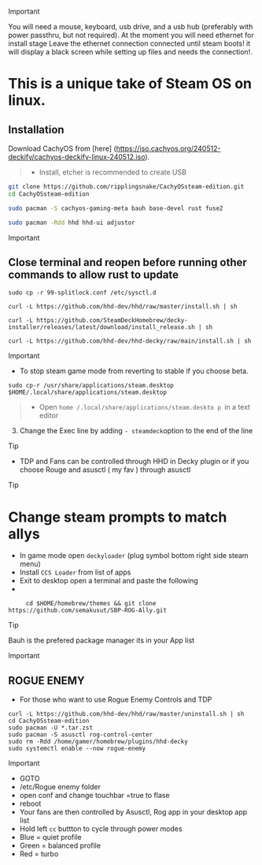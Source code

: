 > [!IMPORTANT]
> You will need a mouse, keyboard, usb drive, and a usb hub (preferably with power passthru, but not required).
> At the moment you will need ethernet for install stage
> Leave the ethernet connection connected until steam boots! it will display a black screen while setting up files and needs the connection!.
> 

# This is a unique take of Steam OS on linux.

## Installation

Download CachyOS from [here] (https://iso.cachyos.org/240512-deckify/cachyos-deckify-linux-240512.iso).
> + Install, etcher  is recommended to create USB

```sh
git clone https://github.com/ripplingsnake/CachyOSsteam-edition.git
cd CachyOSsteam-edition

sudo pacman -S cachyos-gaming-meta bauh base-devel rust fuse2

sudo pacman -Rdd hhd hhd-ui adjustor
```

> [!IMPORTANT]
> ## Close terminal and reopen before running other commands to allow rust to update

```
sudo cp -r 99-splitlock.conf /etc/sysctl.d

curl -L https://github.com/hhd-dev/hhd/raw/master/install.sh | sh

curl -L https://github.com/SteamDeckHomebrew/decky-installer/releases/latest/download/install_release.sh | sh

curl -L https://github.com/hhd-dev/hhd-decky/raw/main/install.sh | sh
```

> [!IMPORTANT]
> + To stop steam game mode from reverting to stable if you choose beta.
```
sudo cp-r /usr/share/applications/steam.desktop  $HOME/.local/share/applications/steam.desktop

```
> +  Open
`home /.local/share/applications/steam.deskto
p `in a text editor
3. Change the Exec line by adding ` - steamdeck `option to the end of the line
> [!TIP]
> + TDP and Fans can be controlled through HHD in Decky plugin or if you choose Rouge and asusctl ( my fav ) through asusctl


>[!TIP]
> # Change steam prompts to match allys
> + In game mode open `deckyloader` (plug symbol bottom right side steam menu)
> + Install `CCS Loader` from list of apps
> +  Exit to desktop open a terminal and paste the following
> +  
 ```
      cd $HOME/homebrew/themes && git clone https://github.com/semakusut/SBP-ROG-Ally.git

```
>[!TIP]
> Bauh is the prefered package manager its in your App list

> [!IMPORTANT]
> ## ROGUE ENEMY
> + For those who want to use Rogue Enemy Controls and TDP 
```
curl -L https://github.com/hhd-dev/hhd/raw/master/uninstall.sh | sh
cd CachyOSsteam-edition
sudo pacman -U *.tar.zst
sudo pacman -S asusctl rog-control-center
sudo rm -Rdd /home/gamer/homebrew/plugins/hhd-decky
sudo systemctl enable --now rogue-enemy
```
> [!IMPORTANT]
> + GOTO
> + /etc/Rogue enemy folder
> + open conf and change touchbar =true to flase
> + reboot
> + Your fans are then controlled by Asusctl, Rog app in your desktop app list
> + Hold left `cc` buttton to cycle through power modes
> + Blue = quiet profile
> + Green = balanced profile
> + Red = turbo 









